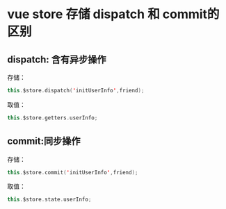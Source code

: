 # vue store 存储 dispatch 和 commit的区别

## dispatch: 含有异步操作

存储：

```kotlin
this.$store.dispatch('initUserInfo',friend);
```

取值：

```kotlin
this.$store.getters.userInfo;
```

## commit:同步操作

存储：

```kotlin
this.$store.commit('initUserInfo',friend);
```

取值：

```kotlin
this.$store.state.userInfo;
```

